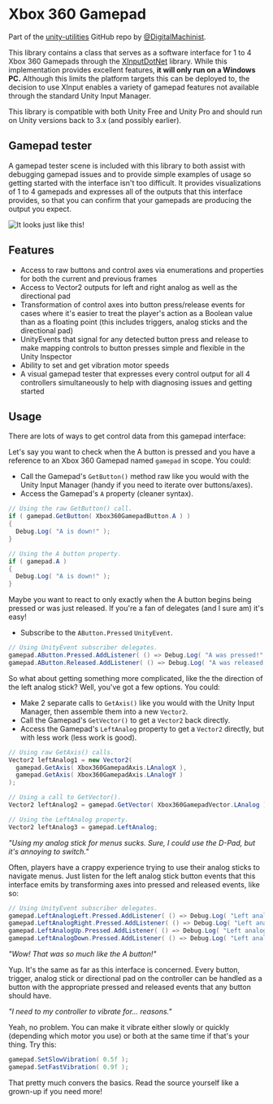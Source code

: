 Xbox 360 Gamepad
================

Part of the [unity-utilities](https://github.com/DigitalMachinist/unity-utilities) GitHub repo by [@DigitalMachinist](https://github.com/DigitalMachinist).

This library contains a class that serves as a software interface for 1 to 4 Xbox 360 Gamepads through the [XInputDotNet](https://github.com/speps/XInputDotNet) library. While this implementation provides excellent features, **it will only run on a Windows PC.** Although this limits the platform targets this can be deployed to, the decision to use XInput enables a variety of gamepad features not available through the standard Unity Input Manager.

This library is compatible with both Unity Free and Unity Pro and should run on Unity versions back to 3.x (and possibly earlier).

## Gamepad tester

A gamepad tester scene is included with this library to both assist with debugging gamepad issues and to provide simple examples of usage so getting started with the interface isn't too difficult. It provides visualizations of 1 to 4 gamepads and expresses all of the outputs that this interface provides, so that you can confirm that your gamepads are producing the output you expect.

![It looks just like this!](https://raw.githubusercontent.com/DigitalMachinist/unity-utilities/master/Assets/Utilities/Xbox%20360%20Gamepad/Xbox360Gamepad.png)

## Features

 - Access to raw buttons and control axes via enumerations and properties for both the current and previous frames
 - Access to Vector2 outputs for left and right analog as well as the directional pad
 - Transformation of control axes into button press/release events for cases where it's easier to treat the player's action as a Boolean value than as a floating point (this includes triggers, analog sticks and the directional pad)
 - UnityEvents that signal for any detected button press and release to make mapping controls to button presses simple and flexible in the Unity Inspector
 - Ability to set and get vibration motor speeds
 - A visual gamepad tester that expresses every control output for all 4 controllers simultaneously to help with diagnosing issues and getting started

## Usage

There are lots of ways to get control data from this gamepad interface:

Let's say you want to check when the A button is pressed and you have a reference to an Xbox 360 Gamepad named ```gamepad``` in scope. You could:
 - Call the Gamepad's ```GetButton()``` method raw like you would with the Unity Input Manager (handy if you need to iterate over buttons/axes).
 - Access the Gamepad's ```A``` property (cleaner syntax).

```csharp
// Using the raw GetButton() call.
if ( gamepad.GetButton( Xbox360GamepadButton.A ) )
{
  Debug.Log( "A is down!" );
}

// Using the A button property.
if ( gamepad.A )
{
  Debug.Log( "A is down!" );
}
```

Maybe you want to react to only exactly when the A button begins being pressed or was just released. If you're a fan of delegates (and I sure am) it's easy!

 - Subscribe to the ```AButton.Pressed``` ```UnityEvent```.

```csharp
// Using UnityEvent subscriber delegates.
gamepad.AButton.Pressed.AddListener( () => Debug.Log( "A was pressed!" ) );
gamepad.AButton.Released.AddListener( () => Debug.Log( "A was released!" ) );
```

So what about getting something more complicated, like the the direction of the left analog stick? Well, you've got a few options. You could:
- Make 2 separate calls to ```GetAxis()``` like you would with the Unity Input Manager, then assemble them into a new ```Vector2```.
- Call the Gamepad's ```GetVector()``` to get a ```Vector2``` back directly.
- Access the Gamepad's ```LeftAnalog``` property to get a ```Vector2``` directly, but with less work (less work is good).

```csharp
// Using raw GetAxis() calls.
Vector2 leftAnalog1 = new Vector2(
  gamepad.GetAxis( Xbox360GamepadAxis.LAnalogX ),
  gamepad.GetAxis( Xbox360GamepadAxis.LAnalogY )
);

// Using a call to GetVector().
Vector2 leftAnalog2 = gamepad.GetVector( Xbox360GamepadVector.LAnalog );

// Using the LeftAnalog property.
Vector2 leftAnalog3 = gamepad.LeftAnalog;
```

*"Using my analog stick for menus sucks. Sure, I could use the D-Pad, but it's annoying to switch."*

Often, players have a crappy experience trying to use their analog sticks to navigate menus. Just listen for the left analog stick button events that this interface emits by transforming axes into pressed and released events, like so:

```csharp
// Using UnityEvent subscriber delegates.
gamepad.LeftAnalogLeft.Pressed.AddListener( () => Debug.Log( "Left analog pressed left!" ) );
gamepad.LeftAnalogRight.Pressed.AddListener( () => Debug.Log( "Left analog pressed right!" ) );
gamepad.LeftAnalogUp.Pressed.AddListener( () => Debug.Log( "Left analog pressed up!" ) );
gamepad.LeftAnalogDown.Pressed.AddListener( () => Debug.Log( "Left analog pressed down!" ) );
```

*"Wow! That was so much like the A button!"*

Yup. It's the same as far as this interface is concerned. Every button, trigger, analog stick or directional pad on the controller can be handled as a button with the appropriate pressed and released events that any button should have.

*"I need to my controller to vibrate for... reasons."*

Yeah, no problem. You can make it vibrate either slowly or quickly (depending which motor you use) or both at the same time if that's your thing. Try this:

```csharp
gamepad.SetSlowVibration( 0.5f );
gamepad.SetFastVibration( 0.9f );
```

That pretty much convers the basics. Read the source yourself like a grown-up if you need more!
